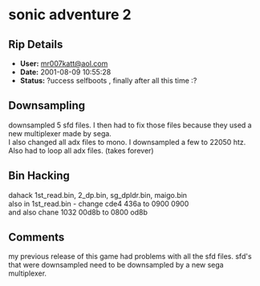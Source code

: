 # sonic adventure 2

## Rip Details

- **User:** mr007katt@aol.com
- **Date:** 2001-08-09 10:55:28
- **Status:** ?uccess selfboots , finally after all this time :?

## Downsampling

downsampled 5 sfd files. I then had to fix those files because they used a new multiplexer made by sega. <br />I also changed all adx files to mono. I downsampled a few to 22050 htz. Also had to loop all adx files. (takes forever)

## Bin Hacking

dahack 1st_read.bin, 2_dp.bin, sg_dpldr.bin, maigo.bin<br />also in 1st_read.bin - change cde4 436a to 0900 0900<br />and also chane 1032 00d8b to 0800 od8b

## Comments

my previous release of this game had problems with all the sfd files. sfd's that were downsampled need to be downsampled by a new sega multiplexer.

